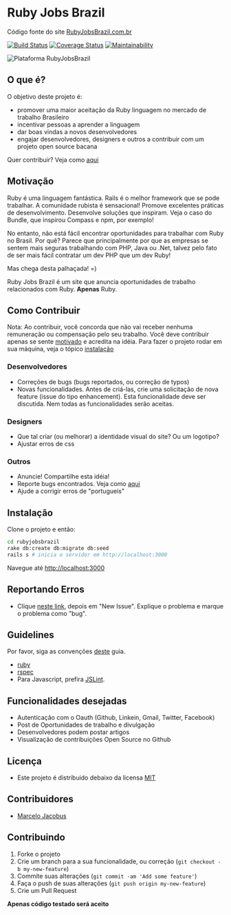 Ruby Jobs Brazil
==============

Código fonte do site [RubyJobsBrazil.com.br](http://rubyjobsbrazil.com.br)

[![Build Status](https://travis-ci.org/mjacobus/rubyjobsbrazil.svg?branch=master)](https://travis-ci.org/mjacobus/rubyjobsbrazil)
[![Coverage Status](https://coveralls.io/repos/github/mjacobus/rubyjobsbrazil/badge.svg?branch=master)](https://coveralls.io/github/mjacobus/rubyjobsbrazil?branch=master)
[![Maintainability](https://api.codeclimate.com/v1/badges/9c1c4c4e2c8fb72abffa/maintainability)](https://codeclimate.com/github/mjacobus/rubyjobsbrazil/maintainability)

![Plataforma RubyJobsBrazil](https://raw.githubusercontent.com/mjacobus/rubyjobsbrazil/master/doc/screenshot.png)


O que é?
----------------

O objetivo deste projeto é:

- promover uma maior aceitação da Ruby linguagem no mercado de trabalho Brasileiro
- incentivar pessoas a aprender a linguagem
- dar boas vindas a novos desenvolvedores
- engajar desenvolvedores, designers e outros a contribuir com um projeto open source bacana

Quer contribuir? Veja como [aqui](#como-contribuir)


Motivação
---------

Ruby é uma linguagem fantástica. Rails é o melhor framework que se pode trabalhar. A comunidade rubista é sensacional!
Promove excelentes práticas de desenvolvimento. Desenvolve soluções que inspiram. Veja o caso do Bundle, que inspirou Compass e npm, por exemplo!

No entanto, não está fácil encontrar oportunidades para trabalhar com Ruby no Brasil. Por quê? Parece que principalmente por que as empresas se sentem mais seguras trabalhando com PHP, Java ou .Net,
talvez pelo fato de ser mais fácil contratar um dev PHP que um dev Ruby!

Mas chega desta palhaçada! =)

Ruby Jobs Brazil é um site que anuncia oportunidades de trabalho relacionados com Ruby. __Apenas__ Ruby.


Como Contribuir
---------------

Nota: Ao contribuir, você concorda que não vai receber nenhuma remuneração ou compensação pelo seu trabalho. Você deve contribuir apenas se sente [motivado](#motivação) e acredita na idéia. Para fazer o projeto rodar em sua máquina, veja o tópico [instalação](#instalação)

### Desenvolvedores

- Correções de bugs (bugs reportados, ou correção de typos)
- Novas funcionalidades. Antes de criá-las, crie uma solicitação de nova feature (issue do tipo enhancement). Esta funcionalidade deve ser discutida. Nem todas as funcionalidades serão aceitas.

### Designers
- Que tal criar (ou melhorar) a identidade visual do site? Ou um logotipo?
- Ajustar erros de css


### Outros
- Anuncie! Compartilhe esta idéia!
- Reporte bugs encontrados. Veja como [aqui](#reportando-erros)
- Ajude a corrigir erros de "portugueis"


Instalação
--------------

Clone o projeto e então:

```bash
cd rubyjobsbrazil
rake db:create db:migrate db:seed
rails s # inicia o servidor em http://localhost:3000
```
Navegue até [http://localhost:3000](http://localhost:3000)


Reportando Erros
--------------
- Clique [neste link](https://github.com/mjacobus/rubyjobsbrazil/issues), depois em "New Issue". Explique o problema e marque o problema como "bug".


Guidelines
----------

Por favor, siga as convenções [deste](http://guidelines.plataformatec.com.br) guia.

- [ruby](http://guidelines.plataformatec.com.br/ruby.html)
- [rspec](http://guidelines.plataformatec.com.br/rspec.html)
- Para Javascript, prefira [JSLint](http://www.jslint.com/).

Funcionalidades desejadas
------------------------
- Autenticação com o Oauth (Github, Linkein, Gmail, Twitter, Facebook)
- Post de Oportunidades de trabalho e divulgação
- Desenvolvedores podem postar artigos
- Visualização de contribuições Open Source no Github


Licença
--------------
- Este projeto é distribuido debaixo da licensa [MIT](https://github.com/mjacobus/rubyjobsbrazil/blob/master/MIT-LICENSE)

Contribuidores
--------------

- [Marcelo Jacobus](https://github.com/mjacobus)

## Contribuindo

1. Forke o projeto
2. Crie um branch para a sua funcionalidade, ou correção (`git checkout -b my-new-feature`)
3. Commite suas alterações (`git commit -am 'Add some feature'`)
4. Faça o push de suas alterações (`git push origin my-new-feature`)
5. Crie um Pull Request

**Apenas código testado será aceito**
